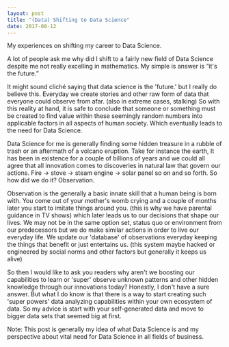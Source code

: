 ```yaml
---
layout: post
title: "(Data) Shifting to Data Science"
date: 2017-08-12
---
```



My experiences on shifting my career to Data Science.

A lot of people ask me why did I shift to a fairly new field of Data Science despite me not really excelling in mathematics. My simple is answer is “it's the future.”

It might sound cliché saying that data science is the 'future.' but I really do believe this. Everyday we create stories and other raw form of data that everyone could observe from afar. (also in extreme cases, stalking) So with this reality at hand, it is safe to conclude that someone or something must be created to find value within these seemingly random numbers into applicable factors in all aspects of human society. Which eventually leads to the need for Data Science.

Data Science for me is generally finding some hidden treasure in a rubble of trash or an aftermath of a volcano eruption. Take for instance the earth, It has been in existence for a couple of billions of years and we could all agree that all innovation comes to discoveries in natural law that govern our actions. Fire → stove → steam engine → solar panel so on and so forth. So how did we do it? Observation.

Observation is the generally a basic innate skill that a human being is born with. You come out of your mother's womb crying  and a couple of months later you start to imitate things around you. (this is why we have parental guidance in TV shows) which later leads us to our decisions that shape our lives. We may not be in the same option set, status quo or environment from our predecessors but we do make similar actions in order to live our everyday life. We update our 'database' of observations everyday keeping the things that benefit or just entertains us. (this system maybe hacked or engineered by social norms and other factors but generally it keeps us alive)

So then I would like to ask you readers why aren't we boosting our capabilities to learn or 'super' observe unknown patterns and other hidden knowledge through our innovations today? Honestly, I don't have a sure answer. But what I do know is that there is a way to start creating such 'super powers' data analyzing capabilities within your own ecosystem of data. So my advice is start with your self-generated data and move to bigger data sets that seemed big at first. 

Note: This post is generally my idea of what Data Science is and my perspective about vital need for Data Science in all fields of business.

